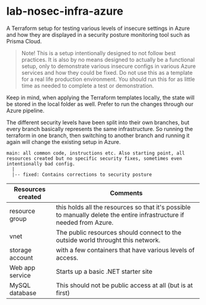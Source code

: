 # lab-nosec-infra-azure
A Terraform setup for testing various levels of insecure settings in Azure and how they are displayed in a security posture monitoring tool such as Prisma Cloud.

> Note! This is a setup intentionally designed to not follow best practices. It is also by no means designed to actually be a functional setup, only to demonstrate various insecure configs in various Azure services and how they could be fixed. Do not use this as a template for a real life production environment. You should run this for as little time as needed to complete a test or demonstration.

Keep in mind, when applying the Terraform templates locally, the state will be stored in the local folder as well. Prefer to run the changes through our Azure pipeline.

The different security levels have been split into their own branches, but every branch basically represents the same infrastructure. So running the terraform in one branch, then switching to another branch and running it again will change the existing setup in Azure.

```
main: all common code, instructions etc. Also starting point, all resources created but no specific security fixes, sometimes even intentionally bad config.
  |
  |-- fixed: Contains corrections to security posture

```


Resources created | Comments
---               | ---
| resource group  | this holds all the resources so that it's possible to manually delete the entire infrastructure if needed from Azure.
| vnet            | The public resources should connect to the outside world throught this network.
| storage account | with a few containers that have various levels of access.
| Web app service | Starts up a basic .NET starter site
| MySQL database  | This should not be public access at all (but is at first)